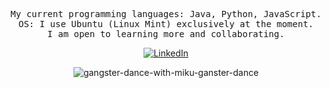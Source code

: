 <div align="center">
  <pre>
My current programming languages: Java, Python, JavaScript.
OS: I use Ubuntu (Linux Mint) exclusively at the moment.
I am open to learning more and collaborating.</pre>
  <a href="https://www.linkedin.com/in/amy0thompson/" target="_blank"><img src="https://img.shields.io/badge/LinkedIn-%230077B5.svg?&style=flat-square&logo=linkedin&logoColor=white" alt="LinkedIn"></a>

  ![gangster-dance-with-miku-ganster-dance](https://github.com/user-attachments/assets/c466c3e2-689c-4dd3-8a6a-bdfa5ca960d7)

</div>
